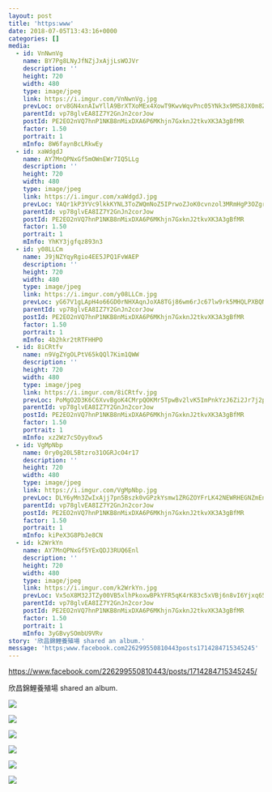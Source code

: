 ```yaml
---
layout: post
title: 'https:www' 
date: 2018-07-05T13:43:16+0000 
categories: [] 
media:
  - id: VnNwnVg
    name: BY7Pg8LNyJfNZjJxAjjLsWOJVr
    description: ''   
    height: 720
    width: 480
    type: image/jpeg
    link: https://i.imgur.com/VnNwnVg.jpg
    prevLoc: orv8GN4xnAIwYllA9BrXTXoMEx4XowT9KwvWqvPnc05YNk3x9MS8JX0m8Z8BIzwNMwZPP4cry1MN4PArFZgo5El41nIKWYyLqXyyFyRvJ0gzwosz0yN95koytZQ83Wy9zgskWBOkGrAqFr7rn7w3xVUK0xm0PZN7h7pwJRPPlYfE4yRPkggOc6WvqA6rqWU1JkRNJXvRsjQKQPoWq8iQmpXgOAPQH5py0xzMgVsN5B4lmEOESrAzn04z3gSWM1lZYJw2
    parentId: vp78glvEA8IZ7Y2GnJn2corJow
    postId: PE2EO2nVQ7hnP1NKB8nMixDXA6P6MKhjn7GxknJ2tkvXK3A3gBfMR
    factor: 1.50
    portrait: 1
    mInfo: 8W6faynBcLRkwEy
  - id: xaWdgdJ
    name: AY7MnQPNxGf5mOWnEWr7IQ5LLg
    description: ''   
    height: 720
    width: 480
    type: image/jpeg
    link: https://i.imgur.com/xaWdgdJ.jpg
    prevLoc: YAQr1kP3YVc9lkkKYNL3ToZWQmNoZ5IPrwoZJoK0cvnzol3MRmHgP3OZgrgLTPGA5G1XXVsWMK8lDjqWHBv91XAyN6io8z3540nvILXmy2zEl6c96OQZ18R9sQo7LVrpPLINxV5l7vyoikGgDrYGJwFYrGr77WEvc4LXJoxMPvS7ROXW97v0s1XlR348YqTElL0zvn75sRBxRXqZv3fj8A6OWPMDHQWBVAPwQMu0909kKm5ZHR4jYxV6vms7089XGz6
    parentId: vp78glvEA8IZ7Y2GnJn2corJow
    postId: PE2EO2nVQ7hnP1NKB8nMixDXA6P6MKhjn7GxknJ2tkvXK3A3gBfMR
    factor: 1.50
    portrait: 1
    mInfo: YhKY3jgfqz893n3
  - id: y08LLCm
    name: J9jNZYqyRgio4EE5JPQ1FvWAEP
    description: ''   
    height: 720
    width: 480
    type: image/jpeg
    link: https://i.imgur.com/y08LLCm.jpg
    prevLoc: yG67V1gLApH4o66GD0rNHXAqnJoXA8TGj86wm6rJc67lw9rk5MHQLPXBQNQ3uz1Gk1nvvXc5QGPvYAp5U2QpyjwqJ5TE9lM9wwN3u32mQPMVB5tMAO3lOQv6uDqqkDG4Agc7gYvjyjKYiqrNKwg96Wt7YBAn9pgZsWvAgVrr0NtvW18jg006Fp6Y1BpmxWF4gXjAQQX1Hr08KEKv7GhKPgMAxRvwuLvMvw36vpSQz4gNk8mziM672qB7xlSG0xV47Ev0
    parentId: vp78glvEA8IZ7Y2GnJn2corJow
    postId: PE2EO2nVQ7hnP1NKB8nMixDXA6P6MKhjn7GxknJ2tkvXK3A3gBfMR
    factor: 1.50
    portrait: 1
    mInfo: 4b2hkr2tRTFHHPO
  - id: 8iCRtfv
    name: n9VgZYgOLPtV65kQQl7Kim1QWW
    description: ''   
    height: 720
    width: 480
    type: image/jpeg
    link: https://i.imgur.com/8iCRtfv.jpg
    prevLoc: PoMgO2D3K6C6XvvBgoK4CMrpQOKMr5TpwBv2lvK5ImPnkYzJ6Zi2Jr7j2p28ulpNWpYLLDuMNRWAwVGMCDopv0mKGvIzY4E9Jg97cwy0vVBJRRC48l3N2MLyI96RoMpAA6T98X8R7zVxFMErRl0gMZtBwEnwAYL7Cr8A1VNNmDHk1L8EZ77wskjowMkoM2iYj3p8NG92iB9pLMo1pRSJABW4Rw10SyRLlDYXMyslomWP5x6yCOXWVgkW13SEwDqkrQJ8
    parentId: vp78glvEA8IZ7Y2GnJn2corJow
    postId: PE2EO2nVQ7hnP1NKB8nMixDXA6P6MKhjn7GxknJ2tkvXK3A3gBfMR
    factor: 1.50
    portrait: 1
    mInfo: xz2Wz7cSOyy0xw5
  - id: VgMpNbp
    name: 0ry0g20L5Btzro31OGRJcO4r17
    description: ''   
    height: 720
    width: 480
    type: image/jpeg
    link: https://i.imgur.com/VgMpNbp.jpg
    prevLoc: DLY6yMn3ZwIxAjj7pn5Bszk0vGPzkYsmw1ZRGZOYFrLK42NEWRHEGNZmEnE3TNgmLgq882um7xn6kPLmioyk5JB4G4hL3ZMoVVYOiB26ArYQWmhyB6zoZ2mEFRBoGKnxg7CyEK0nqxPMhZ6z4Qkqz2sQ9BAJA0A6ckozBX007QtnlN2Lorr5hnw2V7nDjoUAkXDz69v7tjlnvp38PqcM1jYDWz08SBxZp6Oj3wCgY14YGwGgfZ6xDolxgGuPpm8ZnGvQ
    parentId: vp78glvEA8IZ7Y2GnJn2corJow
    postId: PE2EO2nVQ7hnP1NKB8nMixDXA6P6MKhjn7GxknJ2tkvXK3A3gBfMR
    factor: 1.50
    portrait: 1
    mInfo: kiPeX3G8PbJe8CN
  - id: k2WrkYn
    name: AY7MnQPNxGf5YExQDJ3RUQ6Enl
    description: ''   
    height: 720
    width: 480
    type: image/jpeg
    link: https://i.imgur.com/k2WrkYn.jpg
    prevLoc: Vx5oX8M32JTZy00VB5xlhPkoxwBPkYFR5qK4rK83c5xVBj6n8vI6Yjxq656Du2n0QnyooDuy3RLZKW1yt5DAEzlOqGCowRz89JOpcqYAG8469xcXG73K7xPEHAZgzYqN69hVPp4XWGj3H5kOZP7X0NI1jQ9Q05zxc0Vj4w33mqCvJGKr977RFEVAxkE3XjIgNqkxKy2vfg3kNkOgL1swgLVqB8GRcrVQP56RQjHJgZOyvRWpFr1XNV4XR9SRVmVvzL1J
    parentId: vp78glvEA8IZ7Y2GnJn2corJow
    postId: PE2EO2nVQ7hnP1NKB8nMixDXA6P6MKhjn7GxknJ2tkvXK3A3gBfMR
    factor: 1.50
    portrait: 1
    mInfo: 3yGBvySOmbU9VRv
story: '欣昌錦鯉養殖場 shared an album.'  
message: 'https;www.facebook.com226299550810443posts1714284715345245'  
---
```


https://www.facebook.com/226299550810443/posts/1714284715345245/
 
 
[//]: #story:
欣昌錦鯉養殖場 shared an album.


[//]: #media:  
<a href="https://i.imgur.com/VnNwnVg.jpg"><img class="postImage" src="https://i.imgur.com/VnNwnVgh.jpg" />  
</a>    


<a href="https://i.imgur.com/xaWdgdJ.jpg"><img class="postImage" src="https://i.imgur.com/xaWdgdJh.jpg" />  
</a>    


<a href="https://i.imgur.com/y08LLCm.jpg"><img class="postImage" src="https://i.imgur.com/y08LLCmh.jpg" />  
</a>    


<a href="https://i.imgur.com/8iCRtfv.jpg"><img class="postImage" src="https://i.imgur.com/8iCRtfvh.jpg" />  
</a>    


<a href="https://i.imgur.com/VgMpNbp.jpg"><img class="postImage" src="https://i.imgur.com/VgMpNbph.jpg" />  
</a>    


<a href="https://i.imgur.com/k2WrkYn.jpg"><img class="postImage" src="https://i.imgur.com/k2WrkYnh.jpg" />  
</a>   
